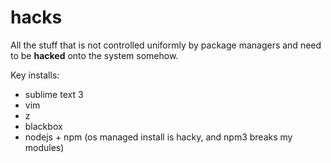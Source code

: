 # hacks
All the stuff that is not controlled uniformly by package managers and need to be __hacked__ onto the system somehow.

Key installs:

- sublime text 3
- vim
- z
- blackbox
- nodejs + npm (os managed install is hacky, and npm3 breaks my modules)
